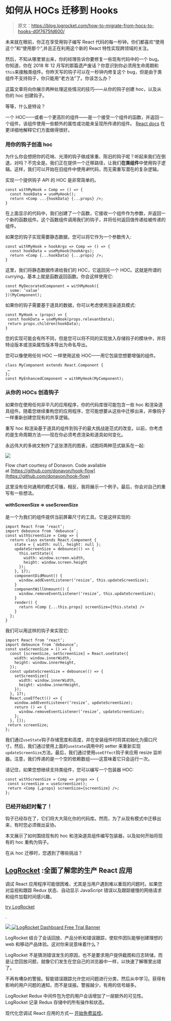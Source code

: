 # 如何从 HOCs 迁移到 Hooks 

> 原文：<https://blog.logrocket.com/how-to-migrate-from-hocs-to-hooks-d0f7675fd600/>

未来就在眼前，你正在享受用钩子编写 React 代码的每一秒钟。你们都喜欢“使用这个”和“使用那个”,并且正在利用这个新的 React 特性实现跨领域的关注。

然后，不知从哪里冒出来，你的经理告诉你要修复一些现有代码中的一个 bug。你知道，你在 2018 年 12 月写的那篇遗产废话？你意识到你必须用生命周期和`this`来接触类组件。你昨天写的钩子可以在一秒钟内修复这个 bug，但是由于类组件不支持钩子，你只能用“老方法”了。你该怎么办？

这篇文章将向你展示两种处理这些情况的技巧——从你的钩子创建 hoc，以及从你的 hoc 创建钩子。

等等，什么是特设？

一个 HOC——或者一个更高阶的组件——是一个接受一个组件的函数，并返回一个组件，该组件使用一些额外的属性或功能来呈现所传递的组件。 [React docs](https://reactjs.org/docs/higher-order-components.html) 在更详细地解释它们方面做得很好。

### 用你的钩子创造 hoc

为什么你会想把你的花哨、光滑的钩子做成笨重、陈旧的钩子呢？听起来我们在倒退，对吗？不完全是。我们正在提供一个迁移路径，让我们**在类组件**中使用钩子逻辑。这样，我们可以开始在旧组件中使用*新*代码，而无需重写潜在的复杂逻辑。

实现一个提供钩子 API 的 HOC 是非常简单的。

```
const withMyHook = Comp => () => {
  const hookData = useMyHook();
  return <Comp ...{hookData} {...props} />;
}
```

在上面显示的代码中，我们创建了一个函数，它接收一个组件作为参数，并返回一个新的函数组件。这个函数组件调用我们的钩子，并将任何返回值传递给被传递的组件。

如果您的钩子实现需要静态数据，您可以将它作为一个参数传入:

```
const withMyHook = hookArgs => Comp => () => {
  const hookData = useMyHook(hookArgs);
  return <Comp {...hookData} {...props} />;
}
```

这里，我们将静态数据传递给我们的 HOC，它返回另一个 HOC。这就是所谓的 currying，基本上就是函数返回函数。你会这样使用它:

```
const MyDecoratedComponent = withMyHook({ 
  some: ‘value’ 
})(MyComponent);
```

如果你的钩子需要基于道具的数据，你可以考虑使用渲染道具模式:

```
const MyHook = (props) => {
 const hookData = useMyHook(props.relevantData);
 return props.children(hookData);
}
```

您的实现可能会有所不同，但是您可以将不同的实现放入存储钩子的模块中，并将特设版本或渲染属性版本导出为命名导出。

您可以像使用任何 HOC 一样使用这些 HOC——用它包装您想要增强的组件。

```
class MyComponent extends React.Component {
 …
};
const MyEnhancedComponent = withMyHook(MyComponent);
```

### 从你的 HOCs 创造钩子

如果你在使用任何非平凡的应用程序，你的代码库很可能包含一些 hoc 和渲染道具组件。随着您继续重构您的应用程序，您可能想要从这些中迁移出来，并像钩子一样重新创建您现有的共享逻辑。

重写 hoc 和渲染基于道具的组件到钩子的最大挑战是范式的改变。以前，你考虑的是生命周期方法——现在你必须考虑渲染和道具如何变化。

永远伟大的多纳文制作了这张漂亮的图表，试图将两种范式联系在一起:

![](img/e772f8a589cc81a8992b87e77d2f3cd2.png)

Flow chart courtesy of Donavon. Code available at [https://github.com/donavon/hook-flow](https://github.com/donavon/hook-flow)

这里没有任何通用的模式可循，相反，我将展示一个例子。最后，你会对自己的重写有一些想法。

#### withScreenSize => useScreenSize

是一个为我们的组件提供当前屏幕尺寸的工具。它是这样实现的:

```
import React from ‘react’;
import debounce from ‘debounce’;
const withScreenSize = Comp => {
  return class extends React.Component {
    state = { width: null, height: null };
    updateScreenSize = debounce(() => {
      this.setState({ 
        width: window.screen.width, 
        height: window.screen.height 
      }); 
    }, 17);
    componentDidMount() {
      window.addEventListener(‘resize’, this.updateScreenSize);
    }
    componentWillUnmount() {
      window.removeEventListener(‘resize’, this.updateScreenSize);
    }
    render() {
      return <Comp {...this.props} screenSize={this.state} />
    }
  };
}
```

我们可以用这样的钩子来实现它:

```
import React from ‘react’;
import debounce from ‘debounce’;
const useScreenSize = () => {
  const [screenSize, setScreenSize] = React.useState({
    width: window.innerWidth,
    height: window.innerHeight,
  });
  const updateScreenSize = debounce(() => {
    setScreenSize({
      width: window.innerWidth,
      height: window.innerHeight,
    });
  }, 17);
  React.useEffect(() => {
    window.addEventListener(‘resize’, updateScreenSize);
    return () => {
      window.removeEventListener(‘resize’, updateScreenSize);
    };
  }, []);
 return screenSize;
};
```

我们通过`useState`钩子存储宽度和高度，并在安装组件时将其初始化为窗口尺寸。然后，我们通过使用上面的`useState`调用中的 setter 来重新实现`updateScreenSize`方法。最后，我们通过使用`useEffect`钩子来应用 resize 监听器。注意，我们传递的是一个空的依赖数组——这意味着它只会运行一次。

请记住，如果您想继续支持类组件，您可以编写一个包装器 HOC:

```
const withScreenSize = Comp => props => {
 const screenSize = useScreenSize();
 return <Comp {…props} screenSize={screenSize} />;
};
```

### 已经开始赶时髦了！

钩子已经存在了，它们将大大简化你的代码库。然而，为了从现有模式中迁移出来，有时您必须做出妥协。

本文展示了如何围绕现有的 hoc 和渲染道具组件编写包装器，以及如何开始将现有的 hoc 重构为钩子。

在从 hoc 迁移时，您遇到了哪些挑战？

## [LogRocket](https://lp.logrocket.com/blg/react-signup-general) :全面了解您的生产 React 应用

调试 React 应用程序可能很困难，尤其是当用户遇到难以重现的问题时。如果您对监视和跟踪 Redux 状态、自动显示 JavaScript 错误以及跟踪缓慢的网络请求和组件加载时间感兴趣，

[try LogRocket](https://lp.logrocket.com/blg/react-signup-general)

.

[![](img/f300c244a1a1cf916df8b4cb02bec6c6.png) ](https://lp.logrocket.com/blg/react-signup-general) [![LogRocket Dashboard Free Trial Banner](img/d6f5a5dd739296c1dd7aab3d5e77eeb9.png)](https://lp.logrocket.com/blg/react-signup-general) 

LogRocket 结合了会话回放、产品分析和错误跟踪，使软件团队能够创建理想的 web 和移动产品体验。这对你来说意味着什么？

LogRocket 不是猜测错误发生的原因，也不是要求用户提供截图和日志转储，而是让您回放问题，就像它们发生在您自己的浏览器中一样，以快速了解哪里出错了。

不再有嘈杂的警报。智能错误跟踪允许您对问题进行分类，然后从中学习。获得有影响的用户问题的通知，而不是误报。警报越少，有用的信号越多。

LogRocket Redux 中间件包为您的用户会话增加了一层额外的可见性。LogRocket 记录 Redux 存储中的所有操作和状态。

现代化您调试 React 应用的方式— [开始免费监控](https://lp.logrocket.com/blg/react-signup-general)。